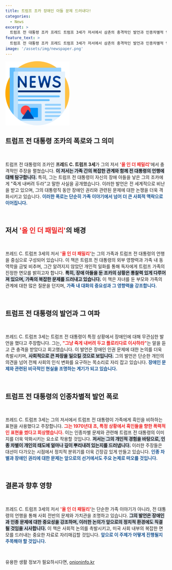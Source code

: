 ```yaml
---
title: 트럼프 조카 장애인 아들 문제 드러내다!
categories:
  - News
excerpt: >
  트럼프 전 대통령 조카 프레드 트럼프 3세가 저서에서 삼촌의 충격적인 발언과 인종차별적 언행을 폭로했다. 장애 아들에 대한 발언과 흑인 비하 발언은 대선 앞에서 큰 파장을 예고하며 긴박한 정치적 상황을 더욱 부각시킨다.
feature_text: >
  트럼프 전 대통령 조카 프레드 트럼프 3세가 저서에서 삼촌의 충격적인 발언과 인종차별적 언행을 폭로했다. 장애 아들에 대한 발언과 흑인 비하 발언은 대선 앞에서 큰 파장을 예고하며 긴박한 정치적 상황을 더욱 부각시킨다.
image: '/assets/img/newspaper.png'
---
```


<p><img src="/assets/img/newspaper.png" alt="kimp 속보" /></p>

<h2 data-ke-size="size26">트럼프 전 대통령 조카의 폭로와 그 의미</h2>

<p data-ke-size="size16">&nbsp;</p>

<p>트럼프 전 대통령의 조카인 <b>프레드 C. 트럼프 3세</b>가 그의 저서 <b><span style="color: #ee2323;">'올 인 더 패밀리'</span></b>에서 충격적인 주장을 펼쳤습니다. <b><span style="background-color: #21538527;">이 저서는 가족 간의 복잡한 관계와 함께 전 대통령의 언행에 대해 탐구합니다.</span></b> 특히, 그는 트럼프 전 대통령이 자신의 장애 아들을 낳은 그의 조카에게 "죽게 내버려 두라"고 말한 사실을 공개했습니다. 이러한 발언은 전 세계적으로 비난을 받고 있으며, 그의 대통령직 동안 장애인 권리와 관련된 문제에 대한 논쟁을 더욱 격화시키고 있습니다. <b><span style="color: #1a5490;">이러한 폭로는 단순히 가족 이야기에서 넘어 더 큰 사회적 맥락으로 이어집니다.</span></b></p></p>

<p data-ke-size="size16">&nbsp;</p>

<h2 data-ke-size="size26">저서 <b><span style="color: #ee2323;">'올 인 더 패밀리'</span></b>의 배경</h2>

<p data-ke-size="size16">&nbsp;</p>

<p>프레드 C. 트럼프 3세의 저서 <b><span style="color: #ee2323;">'올 인 더 패밀리'</span></b>는 그의 가족과 트럼프 전 대통령의 언행을 중심으로 구성되어 있습니다. 이 책은 트럼프 전 대통령의 외부 영향력과 가족 내 동역학을 금빛 비추며, 그간 알려지지 않았던 개인적 일화를 통해 독자에게 트럼프 가족의 진정한 면모를 밝히고자 합니다. <b><span style="background-color: #21538527;">특히, 장애 아들을 둔 조카의 상황은 통찰력 있게 다루어져 있으며, 가족의 복잡한 문제를 드러내고 있습니다.</span></b> 이 책은 자녀를 둔 부모와 가족의 관계에 대한 많은 질문을 던지며, <b><span style="color: #1a5490;">가족 내 대화의 중요성과 그 영향력을 강조합니다.</span></b></p></p>

<p data-ke-size="size16">&nbsp;</p>

<h2 data-ke-size="size26">트럼프 전 대통령의 발언과 그 여파</h2>

<p data-ke-size="size16">&nbsp;</p>

<p>프레드 C. 트럼프 3세는 트럼프 전 대통령이 특정 상황에서 장애인에 대해 무관심한 발언을 했다고 주장합니다. 그는, <b><span style="color: #ee2323;">"그냥 죽게 내버려 두고 플로리다로 이사하라"</span></b>는 말을 듣고 큰 충격을 받았다고 회고했습니다. 이 발언은 장애인 인권 문제에 대한 논의를 더욱 촉발시키며, <b><span style="background-color: #21538527;">사회적으로 큰 파장을 일으킬 것으로 보입니다.</span></b> 그의 발언은 단순한 개인의 의견을 넘어 전체 사회의 인식 변화를 요구하는 목소리로 자리 잡고 있습니다. <b><span style="color: #1a5490;">장애인 문제와 관련된 비극적인 현실을 조명하는 계기가 되고 있습니다.</span></b></p></p>

<p data-ke-size="size16">&nbsp;</p>

<h2 data-ke-size="size26">트럼프 전 대통령의 인종차별적 발언 폭로</h2>

<p data-ke-size="size16">&nbsp;</p>

<p>프레드 C. 트럼프 3세는 그의 저서에서 트럼프 전 대통령이 가족에게 흑인을 비하하는 표현을 사용했다고 주장합니다. <b><span style="color: #ee2323;">그는 1970년대 초, 특정 상황에서 흑인들을 향한 폭력적인 표현을 썼다고 회상했습니다.</span></b> 이는 인종차별 문제와 관련해 트럼프 전 대통령의 이미지를 더욱 악화시키는 요소로 작용할 것입니다. <b><span style="background-color: #21538527;">저서는 그의 개인적 경험을 바탕으로, 인종 차별이 개인의 태도에 얼마나 깊이 뿌리내려 있는지를 드러냅니다.</span></b> 이러한 주장들은 대선이 다가오는 시점에서 정치적 분위기를 더욱 긴장감 있게 만들고 있습니다. <b><span style="color: #1a5490;">인종 차별과 장애인 권리에 대한 문제는 앞으로의 선거에서도 주요 논제로 떠오를 것입니다.</span></b></p></p>

<p data-ke-size="size16">&nbsp;</p>

<h2 data-ke-size="size26">결론과 향후 영향</h2>

<p data-ke-size="size16">&nbsp;</p>

<p>프레드 C. 트럼프 3세의 저서 <b><span style="color: #ee2323;">'올 인 더 패밀리'</span></b>는 단순한 가족 이야기가 아니라, 전 대통령의 언행을 통해 사회 전반의 문제와 가치관을 조명하고 있습니다. <b><span style="background-color: #21538527;">그의 발언은 장애인과 인종 문제에 대한 중요성을 강조하며, 이러한 논의가 앞으로의 정치적 환경에도 직결될 것임을 시사합니다.</span></b> 이 책은 사회적 논의를 촉발시키고, 미국 사회 내부의 복잡한 면모를 드러내는 중요한 자료로 자리매김할 것입니다. <b><span style="color: #1a5490;">앞으로 이 주제가 어떻게 진행될지 주목해야 할 것입니다.</span></b></p></p>

<p data-ke-size="size16">&nbsp;</p>
유용한 생활 정보가 필요하시다면, <a href="https://onioninfo.kr" rel="dofollow">onioninfo.kr</a>


